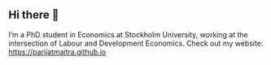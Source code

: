 ## Hi there 👋

I’m a PhD student in Economics at Stockholm University, working at the intersection of Labour and Development Economics. Check out my website: https://parijatmaitra.github.io
